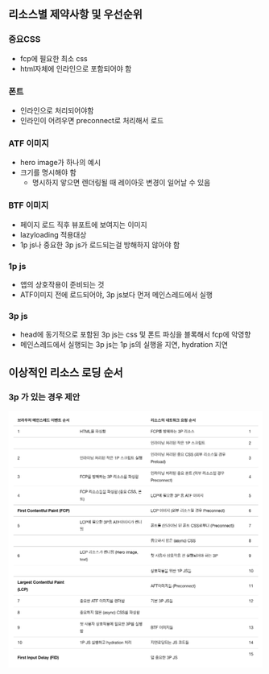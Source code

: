 ## 리소스별 제약사항 및 우선순위
### 중요CSS
- fcp에 필요한 최소 css
- html자체에 인라인으로 포함되어야 함
### 폰트
- 인라인으로 처리되어야함
- 인라인이 어려우면 preconnect로 처리해서 로드
### ATF 이미지
- hero image가 하나의 예시
- 크기를 명시해야 함
  - 명시하지 앟으면 렌더링될 때 레이아웃 변경이 일어날 수 있음
### BTF 이미지
- 페이지 로드 직후 뷰포트에 보여지는 이미지
- lazyloading 적용대상
- 1p js나 중요한 3p js가 로드되는걸 방해하지 않아야 함
### 1p js
- 앱의 상호작용이 준비되는 것
- ATF이미지 전에 로드되어야, 3p js보다 먼저 메인스레드에서 실행
### 3p js
- head에 동기적으로  포함된 3p js는 css 및 폰트 파싱을 블록해서 fcp에 악영향
- 메인스레드에서 실행되는 3p js는 1p js의 실행을 지연, hydration 지연

## 이상적인 리소스 로딩 순서
### 3p 가 있는 경우 제안
![img.png](img.png)